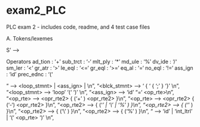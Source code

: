 # exam2_PLC
PLC exam 2 - includes code, readme, and 4 test case files

A. Tokens/lexemes

S’ —> 





Operators 
	ad_tion : ‘+’
	sub_trct : ‘-‘
	mlt_ply : ‘*’
	md_ule : ‘%’
	dv_ide : ‘/‘
	sm_ler : ‘<‘
	gr_atr : ‘>’
	le_eql : ‘<=‘
	gr_eql : ‘>=‘
	eq_al : ‘=‘
	no_eql : ‘!=‘
	ass_ign : ‘id’
	prec_ednc : ‘(‘


“<stmnt> —>  <loop_stmnt> | <ass_ign> | <blck> \n”,
“<blck_stmnt> —> ‘ { ‘ { <stmnt> ‘;’ } ‘}’ \n”,
“<loop_stmnt> —>  ‘loop’ ‘(‘ <bexpr> ‘)’ <stmnt> \n”,
“<ass_ign> —> ‘id’ “=‘ <op_rte>\n”,
“<op_rte> —> <opr_rte2> { (‘+’ ) <opr_rte2> }\n”,
“<op_rte> —> <opr_rte2> { (‘-‘) <opr_rte2> }\n”,
“<op_rte2> —> <fctor> { (‘*’ | ‘\\’ | ‘%’ ) <fctor> }\n”,
“<op_rte2> —> <fctor> { (‘*’ ) <fctor> }\n”,
“<op_rte2> —> <fctor> { (‘\\’  ) <fctor> }\n”,
“<op_rte2> —> <fctor> { (‘%’ ) <fctor> }\n”,
“<fctor> —> ‘id’ | ‘int_ltrl’ | ‘(‘ <op_rte> ‘)’ \n”,






 
